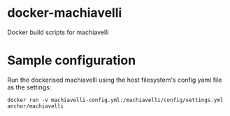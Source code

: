 # docker-machiavelli
Docker build scripts for machiavelli

# Sample configuration

Run the dockerised machiavelli using the host filesystem's config yaml file as the settings: 

    docker run -v machiavelli-config.yml:/machiavelli/config/settings.yml anchor/machiavelli

